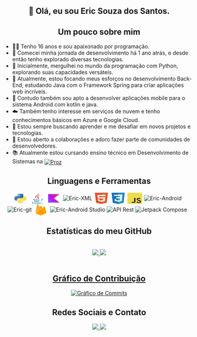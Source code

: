 <h2 align="center">👋 Olá, eu sou Eric Souza dos Santos.</h2>

<h2 align="center">Um pouco sobre mim</h2>


- 👨‍💻 Tenho 16 anos e sou apaixonado por programação.
- 🌟 Comecei minha jornada de desenvolvimento há 1 ano atrás, e desde então tenho explorado diversas tecnologias.
- 🐍 Inicialmente, mergulhei no mundo da programação com Python, explorando suas capacidades versáteis.
- 🍃 Atualmente, estou focando meus esforços no desenvolvimento Back-End, estudando Java com o Framework Spring para criar aplicações web incríveis.
- 📱  Contudo também sou apto a desenvolver aplicações mobile para o sistema Android com kotlin e java.
- ☁️ Também tenho interesse em serviços de nuvem e tenho conhecimentos básicos em Azure e Google Cloud.
- 🚀 Estou sempre buscando aprender e me desafiar em novos projetos e tecnologias.
- 🤝 Estou aberto a colaborações e adoro fazer parte de comunidades de desenvolvedores.
- 📚 Atualmente estou cursando ensino técnico em Desenvolvimento de Sistemas na <a href="https://prozeducacao.com.br/curso/tecnico-em-desenvolvimento-de-sistemas/" target="_blank">
<img align="center" alt="Proz" height="40" width="50" src="https://i.ibb.co/74XK2LK/download-removebg-preview.png"></a>

<h2 align="center">Linguagens e Ferramentas</h2>

  <div style="display: inline_block; margin-right: 10px;" align="center">
    <img align="center" alt="Eric-Python" height="30" width="40" src="https://raw.githubusercontent.com/devicons/devicon/master/icons/python/python-original.svg">
    <img align="center" alt="Eric-Java" height="30" width="40" src="https://raw.githubusercontent.com/devicons/devicon/master/icons/java/java-original.svg">
    <img align="center" alt="Eric-Kotlin" height="30" width="40" src="https://raw.githubusercontent.com/devicons/devicon/master/icons/kotlin/kotlin-original.svg">
    <img align="center" alt="Eric-XML" height="40" width="50" src="https://github.com/EricSouzaDosSantos/EricSouzaDosSantos/assets/139002302/94ab766a-3b7c-428c-a025-07b6359960ce">
    <img align="center" alt="Eric-HTML" height="30" width="40" src="https://raw.githubusercontent.com/devicons/devicon/master/icons/html5/html5-original.svg">
    <img align="center" alt="Eric-CSS" height="30" width="40" src="https://raw.githubusercontent.com/devicons/devicon/master/icons/css3/css3-original.svg">
    <img align="center" alt="Eric-JavaScript" height="30" width="40" src="https://raw.githubusercontent.com/devicons/devicon/master/icons/javascript/javascript-original.svg">
    <img align="center" alt="Eric-Android" height="80" width="90" src="https://media.giphy.com/media/Y4bzv6DYbYzy8jDnoW/giphy.gif">
    <img align="center" alt="Eric-git" height="30" width="40" src="https://cdn.jsdelivr.net/gh/devicons/devicon/icons/git/git-original.svg">
    <img align="center" alt="Eric-Firebase" height="30" width="40" src="https://raw.githubusercontent.com/devicons/devicon/master/icons/firebase/firebase-plain.svg">
    <img align="center" alt="Eric-Android Studio" height="35" width="40" src="https://github.com/EricSouzaDosSantos/EricSouzaDosSantos/assets/139002302/dd7b18e8-631e-41d7-beb9-3ba27274cd41">
    <img align="center" alt="API Rest" height="30" width="40" src="https://github.com/EricSouzaDosSantos/EricSouzaDosSantos/assets/139002302/0c52e907-cf9d-4038-a71d-a9f05acc3393">
    <img align="center" alt="Jetpack Compose" height="40" width="50" src="https://github.com/EricSouzaDosSantos/EricSouzaDosSantos/assets/139002302/f4d47370-80f4-4dfd-9cbf-2420a006ecc0">
  </div>



<h2 align="center">Estatísticas do meu GitHub</h2>

<br>
<div align="center" display="inline-block">
  <a href="https://github.com/EricSouzaDosSantos">
  <img height="180em" src="https://github-readme-stats.vercel.app/api?username=EricSouzaDosSantos&show_icons=true&theme=react&include_all_commits=true&count_private=true"/>
  <img height="180em" src="https://github-readme-stats.vercel.app/api/top-langs/?username=EricSouzaDosSantos&layout=compact&langs_count=7&theme=react" />
</div>
<br>


<h2 align="center">Gráfico de Contribuição</h2>

<div align="center" display="inline-block">

[![Gráfico de Commits](https://github-readme-streak-stats.herokuapp.com/?user=EricSouzaDosSantos)](https://github-readme-streak-stats.herokuapp.com/?user=EricSouzaDosSantos)

</div>

<h2 align="center">Redes Sociais e Contato</h2>

<div align="center" display="inline-block">

  <a href="https://www.linkedin.com/in/Eric-Souza-dos-Santos" target="_blank">
    <img src="https://img.shields.io/badge/LinkedIn-%230077B5?style=for-the-badge&logo=linkedin&logoColor=white" target="_blank">
  </a>
  <a href="mailto:ericsouzadossantos28@gmail.com" target="_blank">
    <img src="https://img.shields.io/badge/Gmail-%23333?style=for-the-badge&logo=gmail&logoColor=white" target="_blank">
  </a>
</div>
